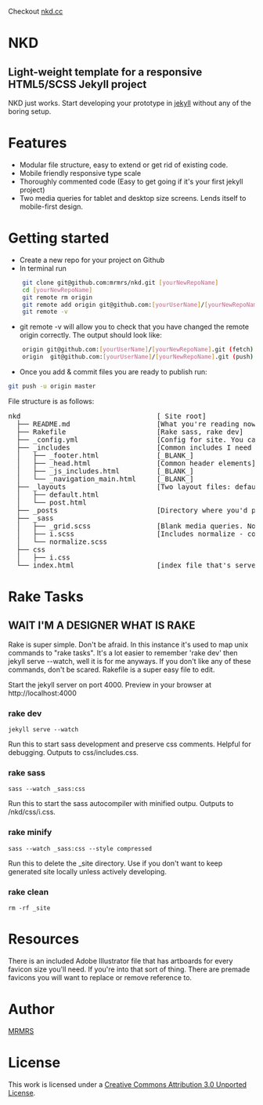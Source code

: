 Checkout [nkd.cc](http://nkd.cc "NKD")

# NKD

## Light-weight template for a responsive HTML5/SCSS Jekyll project 

NKD just works.
Start developing your prototype in [jekyll](http://jekyllrb.com "Jekyll - Simple, blog-aware, static sites") 
without any of the boring setup.

# Features
* Modular file structure, easy to extend or get rid of existing code.
* Mobile friendly responsive type scale
* Thoroughly commented code (Easy to get going if it's your first jekyll project)
* Two media queries for tablet and desktop size screens. Lends itself to mobile-first design.

# Getting started

* Create a new repo for your project on Github
* In terminal run 
```bash
    git clone git@github.com:mrmrs/nkd.git [yourNewRepoName]
    cd [yourNewRepoName]
    git remote rm origin
    git remote add origin git@github.com:[yourUserName]/[yourNewRepoName].git
    git remote -v
```

* git remote -v will allow you to check that you have changed the remote origin correctly. The output should look like:
```bash
    origin git@github.com:[yourUserName]/[yourNewRepoName].git (fetch)
    origin  git@github.com:[yourUserName]/[yourNewRepoName].git (push)
```
  
* Once you add & commit files you are ready to publish run:
```bash
git push -u origin master
```



File structure is as follows:

<pre>
nkd                                 [ Site root]
  ├── README.md                     [What you're reading now]
  ├── Rakefile                      [Rake sass, rake dev]
  ├── _config.yml                   [Config for site. You can run jekyll without a _config.yml file if you want]
  ├── _includes                     [Common includes I need for sites / pages]
  │   ├── _footer.html              [_BLANK_]
  │   ├── _head.html                [Common header elements]
  │   ├── _js_includes.html         [_BLANK_]
  │   └── _navigation_main.html     [_BLANK_]
  ├── _layouts                      [Two layout files: default and post. both are identical by default.]
  │   ├── default.html      
  │   └── post.html
  ├── _posts                        [Directory where you'd put posts...if you want any]
  ├── _sass
  │   ├── _grid.scss                [Blank media queries. Not included or compiled to css]
  │   ├── i.scss                    [Includes normalize - compiles to i.css]
  │   └── normalize.scss            
  ├── css
  │   ├── i.css
  └── index.html                    [index file that's served up at root. The "homepage" if you will.]
</pre>

# Rake Tasks
## WAIT I'M A DESIGNER WHAT IS RAKE
Rake is super simple. Don't be afraid. In this instance it's used to map unix commands
to "rake tasks". It's a lot easier to remember 'rake dev' then jekyll serve --watch, well 
it is for me anyways. If you don't like any of these commands, don't be scared. Rakefile
is a super easy file to edit. 

Start the jekyll server on port 4000. Preview in your browser at http://localhost:4000
### rake dev
```
jekyll serve --watch
```

Run this to start sass development and preserve css comments. Helpful for debugging. Outputs to css/includes.css. 
### rake sass
```
sass --watch _sass:css
```

Run this to start the sass autocompiler with minified outpu. Outputs to /nkd/css/i.css.
### rake minify
```
sass --watch _sass:css --style compressed
```

Run this to delete the _site directory. Use if you don't want to keep generated site locally unless actively developing.
### rake clean
```
rm -rf _site
```


# Resources

There is an included Adobe Illustrator file that has artboards for every favicon size you'll need.
If you're into that sort of thing. There are premade favicons you will want to replace or remove
reference to.

# Author
[MRMRS](http://mrmrs.cc "Adam Morse - Designer Developer")

# License
This work is licensed under a [Creative Commons Attribution 3.0 Unported
License](http://creativecommons.org/licenses/by/3.0/ "Creative Commons
License").
